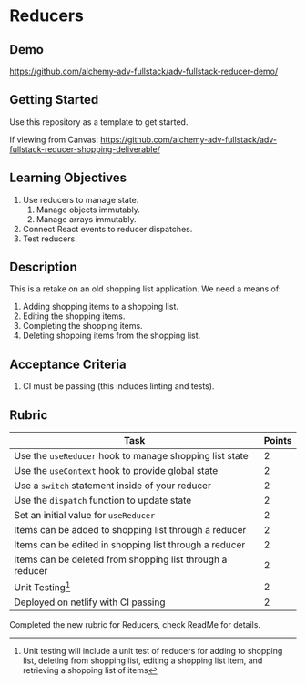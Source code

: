 # Reducers

## Demo

https://github.com/alchemy-adv-fullstack/adv-fullstack-reducer-demo/

## Getting Started

Use this repository as a template to get started.

If viewing from Canvas:
https://github.com/alchemy-adv-fullstack/adv-fullstack-reducer-shopping-deliverable/

## Learning Objectives

1. Use reducers to manage state.
   1. Manage objects immutably.
   2. Manage arrays immutably.
2. Connect React events to reducer dispatches.
3. Test reducers.

## Description

This is a retake on an old shopping list application. We need a means of:

1. Adding shopping items to a shopping list.
2. Editing the shopping items.
3. Completing the shopping items.
4. Deleting shopping items from the shopping list.

## Acceptance Criteria

1. CI must be passing (this includes linting and tests).

## Rubric

| Task                                                      | Points |
| --------------------------------------------------------- | ------ |
| Use the `useReducer` hook to manage shopping list state   | 2      |
| Use the `useContext` hook to provide global state         | 2      |
| Use a `switch` statement inside of your reducer           | 2      |
| Use the `dispatch` function to update state               | 2      |
| Set an initial value for `useReducer`                     | 2      |
| Items can be added to shopping list through a reducer     | 2      |
| Items can be edited in shopping list through a reducer    | 2      |
| Items can be deleted from shopping list through a reducer | 2      |
| Unit Testing[^1]                                          | 2      |
| Deployed on netlify with CI passing                       | 2      |

[^1]:
    Unit testing will include a unit test of reducers for adding to shopping
    list, deleting from shopping list, editing a shopping list item, and retrieving
    a shopping list of items

Completed the new rubric for Reducers, check ReadMe for details.
